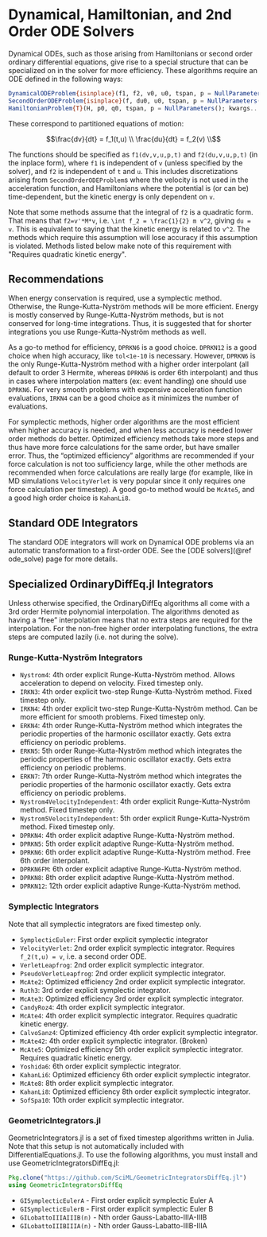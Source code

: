 # Dynamical, Hamiltonian, and 2nd Order ODE Solvers

Dynamical ODEs, such as those arising from Hamiltonians or second
order ordinary differential equations, give rise to a special structure
that can be specialized on in the solver for more efficiency.
These algorithms require an ODE defined in the following ways:

```julia
DynamicalODEProblem{isinplace}(f1, f2, v0, u0, tspan, p = NullParameters(); kwargs...)
SecondOrderODEProblem{isinplace}(f, du0, u0, tspan, p = NullParameters(); kwargs...)
HamiltonianProblem{T}(H, p0, q0, tspan, p = NullParameters(); kwargs...)
```

These correspond to partitioned equations of motion:

```math
\frac{dv}{dt} = f_1(t,u) \\
\frac{du}{dt} = f_2(v) \\
```

The functions should be specified as `f1(dv,v,u,p,t)` and `f2(du,v,u,p,t)`
(in the inplace form), where `f1` is independent of `v` (unless
specified by the solver), and `f2` is independent of `t` and `u`. This includes
discretizations arising from `SecondOrderODEProblem`s where the velocity is not
used in the acceleration function, and Hamiltonians where the potential is
(or can be) time-dependent, but the kinetic energy is only dependent on `v`.

Note that some methods assume that the integral of `f2` is a quadratic form. That
means that `f2=v'*M*v`, i.e. ``\int f_2 = \frac{1}{2} m v^2``, giving `du = v`. This is
equivalent to saying that the kinetic energy is related to ``v^2``. The methods
which require this assumption will lose accuracy if this assumption is violated.
Methods listed below make note of this requirement with "Requires quadratic
kinetic energy".

## Recommendations

When energy conservation is required, use a symplectic method. Otherwise, the
Runge-Kutta-Nyström methods will be more efficient. Energy is mostly conserved
by Runge-Kutta-Nyström methods, but is not conserved for long-time integrations.
Thus, it is suggested that for shorter integrations you use Runge-Kutta-Nyström
methods as well.

As a go-to method for efficiency, `DPRKN6` is a good choice. `DPRKN12` is a good
choice when high accuracy, like `tol<1e-10` is necessary. However, `DPRKN6` is
the only Runge-Kutta-Nyström method with a higher order interpolant (all default
to order 3 Hermite, whereas `DPRKN6` is order 6th interpolant) and thus in cases
where interpolation matters (ex: event handling) one should use `DPRKN6`. For
very smooth problems with expensive acceleration function evaluations, `IRKN4`
can be a good choice as it minimizes the number of evaluations.

For symplectic methods, higher order algorithms are the most efficient when higher
accuracy is needed, and when less accuracy is needed lower order methods do better.
Optimized efficiency methods take more steps and thus have more force calculations
for the same order, but have smaller error. Thus, the “optimized efficiency”
algorithms are recommended if your force calculation is not too sufficiency large,
while the other methods are recommended when force calculations are really large
(for example, like in MD simulations `VelocityVerlet` is very popular since it only
requires one force calculation per timestep). A good go-to method would be `McAte5`,
and a good high order choice is `KahanLi8`.

## Standard ODE Integrators

The standard ODE integrators will work on Dynamical ODE problems via an automatic
transformation to a first-order ODE. See the [ODE solvers](@ref ode_solve)
page for more details.

## Specialized OrdinaryDiffEq.jl Integrators

Unless otherwise specified, the OrdinaryDiffEq algorithms all come with a
3rd order Hermite polynomial interpolation. The algorithms denoted as having a
“free” interpolation means that no extra steps are required for the
interpolation. For the non-free higher order interpolating functions, the extra
steps are computed lazily (i.e. not during the solve).

### Runge-Kutta-Nyström Integrators

  - `Nystrom4`: 4th order explicit Runge-Kutta-Nyström method. Allows acceleration
    to depend on velocity. Fixed timestep only.
  - `IRKN3`: 4th order explicit two-step Runge-Kutta-Nyström method. Fixed
    timestep only.
  - `IRKN4`: 4th order explicit two-step Runge-Kutta-Nyström method. Can be more
    efficient for smooth problems. Fixed timestep only.
  - `ERKN4`: 4th order Runge-Kutta-Nyström method which integrates the periodic
    properties of the harmonic oscillator exactly. Gets extra efficiency on periodic
    problems.
  - `ERKN5`: 5th order Runge-Kutta-Nyström method which integrates the periodic
    properties of the harmonic oscillator exactly. Gets extra efficiency on periodic
    problems.
  - `ERKN7`: 7th order Runge-Kutta-Nyström method which integrates the periodic
    properties of the harmonic oscillator exactly. Gets extra efficiency on periodic
    problems.
  - `Nystrom4VelocityIndependent`: 4th order explicit Runge-Kutta-Nyström method.
    Fixed timestep only.
  - `Nystrom5VelocityIndependent`: 5th order explicit Runge-Kutta-Nyström method.
    Fixed timestep only.
  - `DPRKN4`: 4th order explicit adaptive Runge-Kutta-Nyström method.
  - `DPRKN5`: 5th order explicit adaptive Runge-Kutta-Nyström method.
  - `DPRKN6`: 6th order explicit adaptive Runge-Kutta-Nyström method. Free 6th
    order interpolant.
  - `DPRKN6FM`: 6th order explicit adaptive Runge-Kutta-Nyström method.
  - `DPRKN8`: 8th order explicit adaptive Runge-Kutta-Nyström method.
  - `DPRKN12`: 12th order explicit adaptive Runge-Kutta-Nyström method.

### Symplectic Integrators

Note that all symplectic integrators are fixed timestep only.

  - `SymplecticEuler`: First order explicit symplectic integrator
  - `VelocityVerlet`: 2nd order explicit symplectic integrator. Requires `f_2(t,u) = v`, i.e.
    a second order ODE.
  - `VerletLeapfrog`: 2nd order explicit symplectic integrator.
  - `PseudoVerletLeapfrog`: 2nd order explicit symplectic integrator.
  - `McAte2`: Optimized efficiency 2nd order explicit symplectic integrator.
  - `Ruth3`: 3rd order explicit symplectic integrator.
  - `McAte3`: Optimized efficiency 3rd order explicit symplectic integrator.
  - `CandyRoz4`: 4th order explicit symplectic integrator.
  - `McAte4`: 4th order explicit symplectic integrator. Requires quadratic
    kinetic energy.
  - `CalvoSanz4`: Optimized efficiency 4th order explicit symplectic integrator.
  - `McAte42`: 4th order explicit symplectic integrator. (Broken)
  - `McAte5`: Optimized efficiency 5th order explicit symplectic integrator.
    Requires quadratic kinetic energy.
  - `Yoshida6`: 6th order explicit symplectic integrator.
  - `KahanLi6`: Optimized efficiency 6th order explicit symplectic integrator.
  - `McAte8`: 8th order explicit symplectic integrator.
  - `KahanLi8`: Optimized efficiency 8th order explicit symplectic integrator.
  - `SofSpa10`: 10th order explicit symplectic integrator.

### GeometricIntegrators.jl

GeometricIntegrators.jl is a set of fixed timestep algorithms written in Julia.
Note that this setup is not automatically included with DifferentialEquations.jl.
To use the following algorithms, you must install and use
GeometricIntegratorsDiffEq.jl:

```julia
Pkg.clone("https://github.com/SciML/GeometricIntegratorsDiffEq.jl")
using GeometricIntegratorsDiffEq
```

  - `GISymplecticEulerA` - First order explicit symplectic Euler A
  - `GISymplecticEulerB` - First order explicit symplectic Euler B
  - `GILobattoIIIAIIIB(n)` - Nth order Gauss-Labatto-IIIA-IIIB
  - `GILobattoIIIBIIIA(n)` - Nth order Gauss-Labatto-IIIB-IIIA
